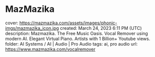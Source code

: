 # MazMazika

cover: https://mazmazika.com/assets/images/phonic-imgs/mazmazika_icon.jpg
created: March 24, 2023 6:11 PM (UTC)
description: Mazmazika. The Free Music Oasis. Vocal Remover using modern AI. Elegant Virtual Piano. Artists with 1 Billion+ Youtube views.
folder: AI Systems / AI | Audio | Pro Audio
tags: ai, pro audio
url: https://www.mazmazika.com/vocalremover